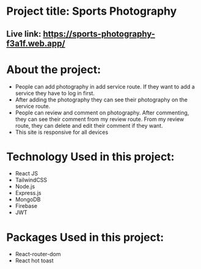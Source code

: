 # Project title: Sports Photography
## Live link: https://sports-photography-f3a1f.web.app/

# About the project:
* People can add photography in add service route. If they want to add a service they have to
log in first.
* After adding the photography they can see their photography on the service route.
* People can review and comment on photography. After commenting, they can see their
comment from my review route. From my review route, they can delete and edit their
comment if they want.
* This site is responsive for all devices
# Technology Used in this project:
* React JS
* TailwindCSS
* Node.js
* Express.js
* MongoDB
* Firebase
* JWT
# Packages Used in this project:
* React-router-dom
* React hot toast


